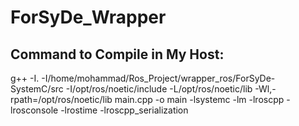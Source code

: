 # ForSyDe_Wrapper
## Command to Compile in My Host:
g++ -I. -I/home/mohammad/Ros_Project/wrapper_ros/ForSyDe-SystemC/src -I/opt/ros/noetic/include -L/opt/ros/noetic/lib -Wl,-rpath=/opt/ros/noetic/lib main.cpp -o main -lsystemc -lm -lroscpp -lrosconsole -lrostime -lroscpp_serialization
